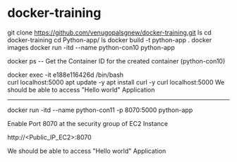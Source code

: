 # docker-training


git clone https://github.com/venugopalsgnew/docker-training.git
ls
cd docker-training
cd Python-app/
ls
docker build -t python-app .
docker images
docker run -itd --name python-con10 python-app

docker ps                   -- Get the Container ID for the created container (python-con10)

docker exec -it e188e116426d /bin/bash               
curl localhost:5000
apt update -y
apt install curl -y
curl localhost:5000
We should be able to access "Hello world" Application 


------------------------------------------------------------
docker run -itd --name python-con11 -p 8070:5000 python-app

Enable Port 8070 at the security group of EC2 Instance

http://<Public_IP_EC2>:8070

We should be able to access "Hello world" Application 


